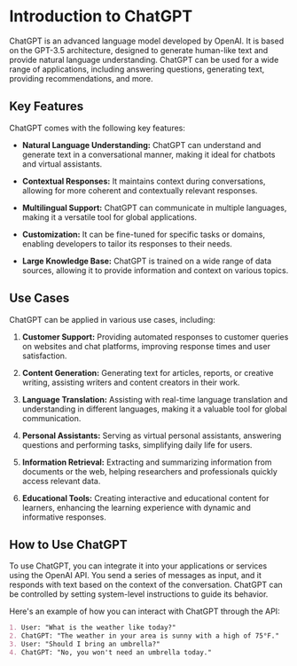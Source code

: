 
# Introduction to ChatGPT

ChatGPT is an advanced language model developed by OpenAI. It is based on the GPT-3.5 architecture, designed to generate human-like text and provide natural language understanding. ChatGPT can be used for a wide range of applications, including answering questions, generating text, providing recommendations, and more.

## Key Features

ChatGPT comes with the following key features:

- **Natural Language Understanding:** ChatGPT can understand and generate text in a conversational manner, making it ideal for chatbots and virtual assistants.

- **Contextual Responses:** It maintains context during conversations, allowing for more coherent and contextually relevant responses.

- **Multilingual Support:** ChatGPT can communicate in multiple languages, making it a versatile tool for global applications.

- **Customization:** It can be fine-tuned for specific tasks or domains, enabling developers to tailor its responses to their needs.

- **Large Knowledge Base:** ChatGPT is trained on a wide range of data sources, allowing it to provide information and context on various topics.

## Use Cases

ChatGPT can be applied in various use cases, including:

1. **Customer Support:** Providing automated responses to customer queries on websites and chat platforms, improving response times and user satisfaction.

2. **Content Generation:** Generating text for articles, reports, or creative writing, assisting writers and content creators in their work.

3. **Language Translation:** Assisting with real-time language translation and understanding in different languages, making it a valuable tool for global communication.

4. **Personal Assistants:** Serving as virtual personal assistants, answering questions and performing tasks, simplifying daily life for users.

5. **Information Retrieval:** Extracting and summarizing information from documents or the web, helping researchers and professionals quickly access relevant data.

6. **Educational Tools:** Creating interactive and educational content for learners, enhancing the learning experience with dynamic and informative responses.

## How to Use ChatGPT

To use ChatGPT, you can integrate it into your applications or services using the OpenAI API. You send a series of messages as input, and it responds with text based on the context of the conversation. ChatGPT can be controlled by setting system-level instructions to guide its behavior.

Here's an example of how you can interact with ChatGPT through the API:

```markdown
1. User: "What is the weather like today?"
2. ChatGPT: "The weather in your area is sunny with a high of 75°F."
3. User: "Should I bring an umbrella?"
4. ChatGPT: "No, you won't need an umbrella today."
